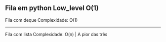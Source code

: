

Fila em python
Low_level
O(1)
------------------------------------------------
Fila com deque
Complexidade: O(1)

----------------------------------------------
Fila com lista
Complexidade: O(n) | A pior das três
